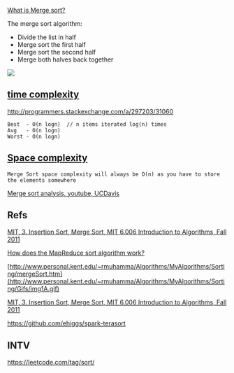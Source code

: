 [What is Merge sort?](http://www.ee.ryerson.ca/~courses/coe428/sorting/mergesort.html)

The merge sort algorithm:

 - Divide the list in half
 - Merge sort the first half
 - Merge sort the second half
 - Merge both halves back together

![](https://upload.wikimedia.org/wikipedia/commons/c/cc/Merge-sort-example-300px.gif)

[time complexity](https://en.wikipedia.org/wiki/Merge_sort#Analysis)
---------------

http://programmers.stackexchange.com/a/297203/31060

```
Best  - O(n logn)  // n items iterated log(n) times
Avg   - O(n logn)
Worst - O(n logn)
```

[Space complexity](http://stackoverflow.com/a/28641693/432903)
-------------------------------------------------------------

```
Merge Sort space complexity will always be O(n) as you have to store the elements somewhere
```

[Merge sort analysis, youtube, UCDavis](https://www.youtube.com/watch?v=yKp7dok7-Bg)

Refs
----

[MIT, 3. Insertion Sort, Merge Sort, MIT 6.006 Introduction to Algorithms, Fall 2011](http://youtu.be/Kg4bqzAqRBM?t=24m33s)

[How does the MapReduce sort algorithm work?](http://stackoverflow.com/a/1152903/432903)

[http://www.personal.kent.edu/~rmuhamma/Algorithms/MyAlgorithms/Sorting/mergeSort.htm](http://www.personal.kent.edu/~rmuhamma/Algorithms/MyAlgorithms/Sorting/Gifs/img1A.gif)

[MIT, 3. Insertion Sort, Merge Sort, MIT 6.006 Introduction to Algorithms, Fall 2011](http://youtu.be/Kg4bqzAqRBM?t=33m12s)

https://github.com/ehiggs/spark-terasort

INTV
----

https://leetcode.com/tag/sort/